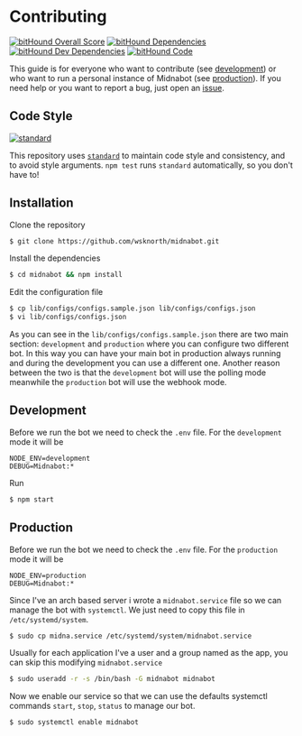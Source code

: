 # Contributing
[![bitHound Overall Score](https://www.bithound.io/github/wsknorth/midnabot/badges/score.svg)](https://www.bithound.io/github/wsknorth/midnabot)
[![bitHound Dependencies](https://www.bithound.io/github/wsknorth/midnabot/badges/dependencies.svg)](https://www.bithound.io/github/wsknorth/midnabot/master/dependencies/npm)
[![bitHound Dev Dependencies](https://www.bithound.io/github/wsknorth/midnabot/badges/devDependencies.svg)](https://www.bithound.io/github/wsknorth/midnabot/master/dependencies/npm)
[![bitHound Code](https://www.bithound.io/github/wsknorth/midnabot/badges/code.svg)](https://www.bithound.io/github/wsknorth/midnabot)

This guide is for everyone who want to contribute (see [development](#development)) or who want to run a personal instance of Midnabot (see [production](#production)). If you need help or you want to report a bug, just open an [issue](https://github.com/wsknorth/midnabot/issues).

## Code Style
[![standard][standard-image]][standard-url]

This repository uses [`standard`][standard-url] to maintain code style and consistency,
and to avoid style arguments. `npm test` runs `standard` automatically, so you don't have
to!

[standard-image]: https://cdn.rawgit.com/standard/standard/master/badge.svg
[standard-url]: https://github.com/standard/standard


## Installation
Clone the repository
```bash
$ git clone https://github.com/wsknorth/midnabot.git
```
Install the dependencies
```bash
$ cd midnabot && npm install
```
Edit the configuration file
```bash
$ cp lib/configs/configs.sample.json lib/configs/configs.json
$ vi lib/configs/configs.json
```
As you can see in the `lib/configs/configs.sample.json` there are two main section: `development` and `production` where you can configure two different bot. In this way you can have your main bot in production always running and during the development you can use a different one. Another reason between the two is that the `development` bot will use the polling mode meanwhile the `production` bot will use the webhook mode.

## Development
Before we run the bot we need to check the `.env` file. For the `development` mode it will be
```
NODE_ENV=development
DEBUG=Midnabot:*
```

Run
```bash
$ npm start
```

## Production
Before we run the bot we need to check the `.env` file. For the `production` mode it will be
```
NODE_ENV=production
DEBUG=Midnabot:*
```

Since I've an arch based server i wrote a `midnabot.service` file so we can manage the bot with `systemctl`. We just need to copy this file in `/etc/systemd/system`.
```bash
$ sudo cp midna.service /etc/systemd/system/midnabot.service
```

Usually for each application I've a user and a group named as the app, you can skip this modifying `midnabot.service`
```bash
$ sudo useradd -r -s /bin/bash -G midnabot midnabot
```

Now we enable our service so that we can use the defaults systemctl commands `start`, `stop`, `status` to manage our bot.
```bash
$ sudo systemctl enable midnabot
```
